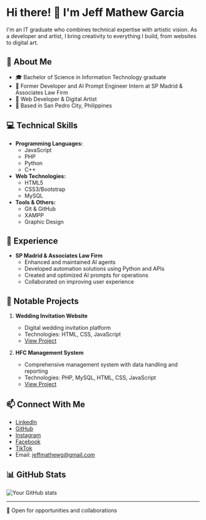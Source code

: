 # Hi there! 👋 I'm Jeff Mathew Garcia

I'm an IT graduate who combines technical expertise with artistic vision. As a developer and artist, I bring creativity to everything I build, from websites to digital art.

## 🚀 About Me
- 🎓 Bachelor of Science in Information Technology graduate
- 💼 Former Developer and AI Prompt Engineer Intern at SP Madrid & Associates Law Firm
- 🎨 Web Developer & Digital Artist
- 📍 Based in San Pedro City, Philippines

## 💻 Technical Skills
- **Programming Languages:**
  - JavaScript
  - PHP
  - Python
  - C++
- **Web Technologies:**
  - HTML5
  - CSS3/Bootstrap
  - MySQL
- **Tools & Others:**
  - Git & GitHub
  - XAMPP
  - Graphic Design

## 🎯 Experience
- **SP Madrid & Associates Law Firm**
  - Enhanced and maintained AI agents
  - Developed automation solutions using Python and APIs
  - Created and optimized AI prompts for operations
  - Collaborated on improving user experience

## 🌟 Notable Projects
1. **Wedding Invitation Website**
   - Digital wedding invitation platform
   - Technologies: HTML, CSS, JavaScript
   - [View Project](https://github.com/Shin-da/Wedding-Invitation-Website)

2. **HFC Management System**
   - Comprehensive management system with data handling and reporting
   - Technologies: PHP, MySQL, HTML, CSS, JavaScript
   - [View Project](https://github.com/Shin-da/HFC-MANAGEMENT.git)

## 📫 Connect With Me
- [LinkedIn](https://www.linkedin.com/in/jeffmathew-garcia-a1b636347/)
- [GitHub](https://github.com/Shin-da)
- [Instagram](https://www.instagram.com/jepmachu/)
- [Facebook](https://www.facebook.com/jepmachu)
- [TikTok](https://www.tiktok.com/@jepmachu)
- Email: jeffmathewg@gmail.com

## 📊 GitHub Stats
![Your GitHub stats](https://github-readme-stats.vercel.app/api?username=Shin-da&show_icons=true&theme=radical)

---
💼 Open for opportunities and collaborations

<!---
Shin-da/Shin-da is a ✨ special ✨ repository because its `README.md` (this file) appears on your GitHub profile.
You can click the Preview link to take a look at your changes.
--->
